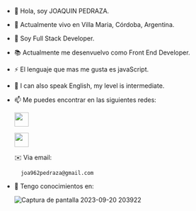 - 👋 Hola, soy JOAQUIN PEDRAZA.

- 📍 Actualmente vivo en Villa Maria, Córdoba, Argentina.

- 💼 Soy Full Stack Developer.

- 📚  Actualmente me desenvuelvo como Front End Developer.

- ⚡️ El lenguaje que mas me gusta es javaScript.

- 💬 I can also speak English, my level is intermediate. 

- 📫 Me puedes encontrar en las siguientes redes:

    <a href="https://github.com/J0AQUINPEDRAZA" target="blank"><img src="https://raw.githubusercontent.com/danielcranney/readme-generator/main/public/icons/socials/github-dark.svg" width="32" height="32"     style="max-width: 100%;"></a>
    
    <a href="https://www.linkedin.com/in/joaquinpedraza962/" rel="nofollow" target="blank"><img src="https://raw.githubusercontent.com/danielcranney/readme-generator/main/public/icons/socials/linkedin.svg" width="32" height="32" style="max-width: 100%;"></a>

  ✉️ Via email:  

        joa962pedraza@gmail.com

- 🧠 Tengo conocimientos en: <p align="left" dir="auto">

    ![Captura de pantalla 2023-09-20 203922](https://github.com/J0AQUINPEDRAZA/J0AQUINPEDRAZA/assets/103124128/2ceecfd1-b45c-4482-9401-3df2e3603880)




<!---
36
J0AQUINPEDRAZA/J0AQUINPEDRAZA is a ✨ special ✨ repository because its `README.md` (this file) appears on your GitHub profile.
37
You can click the Preview link to take a look at your changes.
38
--->
